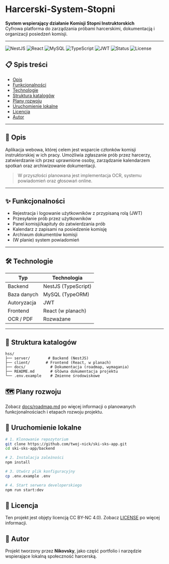 # Harcerski-System-Stopni

**System wspierający działanie Komisji Stopni Instruktorskich**  
Cyfrowa platforma do zarządzania próbami harcerskimi, dokumentacją i organizacji posiedzeń komisji.

---
![NestJS](https://img.shields.io/badge/NestJS-%E2%9D%A4-red?logo=nestjs&logoColor=white)
![React](https://img.shields.io/badge/React-18.2.0-61DAFB?logo=react&logoColor=white)
![MySQL](https://img.shields.io/badge/Database-MySQL-blue?logo=mysql&logoColor=white)
![TypeScript](https://img.shields.io/badge/Language-TypeScript-3178C6?logo=typescript&logoColor=white)
![JWT](https://img.shields.io/badge/Auth-JWT-orange?logo=jsonwebtokens&logoColor=white)
![Status](https://img.shields.io/badge/Status-WIP-yellow)
![License](https://img.shields.io/badge/License-CC%20BY--NC--Custom-blue.svg)

## 📋 Spis treści

- [Opis](#opis)
- [Funkcjonalności](#funkcjonalności)
- [Technologie](#technologie)
- [Struktura katalogów](#struktura-katalogów)
- [Plany rozwoju](#plany-rozwoju)
- [Uruchomienie lokalne](#uruchomienie-lokalne)
- [Licencja](#licencja)
- [Autor](#autor)

---

## 📖 Opis

Aplikacja webowa, której celem jest wsparcie członków komisji instruktorskiej w ich pracy. Umożliwia zgłaszanie prób przez harcerzy, zatwierdzanie ich przez uprawnione osoby, zarządzanie kalendarzem spotkań oraz archiwizowanie dokumentacji.

> W przyszłości planowana jest implementacja OCR, systemu powiadomień oraz głosowań online.

---

## ✨ Funkcjonalności

- Rejestracja i logowanie użytkowników z przypisaną rolą (JWT)
- Przesyłanie prób przez użytkowników
- Panel komisji/kapituły do zatwierdzania prób
- Kalendarz z zapisami na posiedzenie komisję
- Archiwum dokumentów komisji
- (W planie) system powiadomień

---

## 🛠 Technologie

| Typ              | Technologia      |
|------------------|------------------|
| Backend          | NestJS (TypeScript) |
| Baza danych      | MySQL (TypeORM)  |
| Autoryzacja      | JWT              |
| Frontend         | React (w planach) |
| OCR / PDF        | Rozważane        |

---

## 📁 Struktura katalogów

```
hss/
├── server/        # Backend (NestJS)
├── client/       # Frontend (React, w planach)
├── docs/           # Dokumentacja (roadmap, wymagania)
├── README.md       # Główna dokumentacja projektu
└── .env.example    # Zmienne środowiskowe
```

## 🗺️ Plany rozwoju

Zobacz [docs/roadmap.md](dosc/roadmap.md) po więcej informacji o planowanych funkcjonalnościach i etapach rozwoju projektu.

## 🚀 Uruchomienie lokalne

```bash
# 1. Klonowanie repozytorium
git clone https://github.com/twoj-nick/ski-sks-app.git
cd ski-sks-app/backend

# 2. Instalacja zależności
npm install

# 3. Utwórz plik konfiguracyjny
cp .env.example .env

# 4. Start serwera developerskiego
npm run start:dev
```

## 📄 Licencja
Ten projekt jest objęty licencją CC BY-NC 4.0). Zobacz [LICENSE](/License.md) po więcej informacji.

## 👤 Autor
Projekt tworzony przez **Nikovsky**, jako część portfolio i narzędzie wspierające lokalną społeczność harcerską.